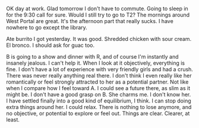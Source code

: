OK day at work. Glad tomorrow I don't have to commute. Going to sleep in for the 9:30 call for sure. Would I still try to go to T2? The mornings around West Portal are great. It's the afternoon part that really sucks. I have nowhere to go except the library.

Ate burrito I got yesterday. It was good. Shredded chicken with sour cream. El bronco. I should ask for guac too.

B is going to a show and dinner with R, and of course I'm instantly and insanely jealous. I can't help it. When I look at it objectively, everything is fine. I don't have a lot of experience with very friendly girls and had a crush. There was never really anything real there. I don't think I even really like her romantically or feel strongly attracted to her as a potential partner. Not like when I compare how I feel toward A. I could see a future there, as slim as it might be. I don't have a good grasp on B. She charms me. I don't know her. I have settled finally into a good kind of equilibrium, I think. I can stop doing extra things around her. I could relax. There is nothing to lose anymore, and no objective, or potential to explore or feel out. Things are clear. Clearer, at least.
